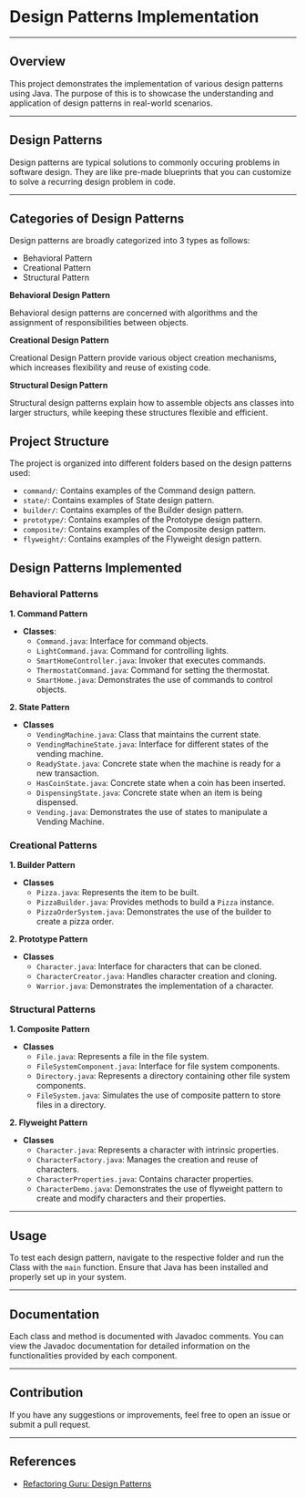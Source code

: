 # Design Patterns Implementation

---

## Overview

This project demonstrates the implementation of various design patterns using Java. The purpose of this is to showcase the understanding and application of design patterns in real-world scenarios.

---

## Design Patterns

Design patterns are typical solutions to commonly occuring problems in software design. They are like pre-made blueprints that you can customize to solve a recurring design problem in code.

---

## Categories of Design Patterns

Design patterns are broadly categorized into 3 types as follows:

- Behavioral Pattern
- Creational Pattern
- Structural Pattern

**Behavioral Design Pattern**

Behavioral design patterns are concerned with algorithms and the assignment of responsibilities between objects.

**Creational Design Pattern**

Creational Design Pattern provide various object creation mechanisms, which increases flexibility and reuse of existing code.

**Structural Design Pattern**

Structural design patterns explain how to assemble objects ans classes into larger structurs, while keeping these structures flexible and efficient.

## Project Structure

The project is organized into different folders based on the design patterns used:

 - `command/`: Contains examples of the Command design pattern.
 - `state/`: Contains examples of State design pattern.
 - `builder/`: Contains examples of the Builder design pattern.
 - `prototype/`: Contains examples of the Prototype design pattern.
 - `composite/`: Contains examples of the Composite design pattern.
 - `flyweight/`: Contains examples of the Flyweight design pattern.

## Design Patterns Implemented 

### Behavioral Patterns

**1. Command Pattern**

- **Classes**:
  - `Command.java`: Interface for command objects.
  - `LightCommand.java`: Command for controlling lights.
  - `SmartHomeController.java`: Invoker that executes commands.
  - `ThermostatCommand.java`: Command for setting the thermostat.
  - `SmartHome.java`: Demonstrates the use of commands to control objects.

**2. State Pattern**

- **Classes**
    - `VendingMachine.java`: Class that maintains the current state.
    - `VendingMachineState.java`: Interface for different states of the vending machine.
    - `ReadyState.java`: Concrete state when the machine is ready for a new transaction.
    - `HasCoinState.java`: Concrete state when a coin has been inserted.
    - `DispensingState.java`: Concrete state when an item is being dispensed.
    - `Vending.java`: Demonstrates the use of states to manipulate a Vending Machine.

### Creational Patterns

**1. Builder Pattern**

- **Classes**
    - `Pizza.java`: Represents the item to be built.
    - `PizzaBuilder.java`: Provides methods to build a `Pizza` instance.
    - `PizzaOrderSystem.java`: Demonstrates the use of the builder to create a pizza order.

**2. Prototype Pattern**

- **Classes**
    - `Character.java`: Interface for characters that can be cloned.
    - `CharacterCreator.java`: Handles character creation and cloning.
    - `Warrior.java`: Demonstrates the implementation of a character.

### Structural Patterns

**1. Composite Pattern**

- **Classes**
    - `File.java`: Represents a file in the file system.
    - `FileSystemComponent.java`: Interface for file system components.
    - `Directory.java`: Represents a directory containing other file system components.
    - `FileSystem.java`: Simulates the use of composite pattern to store files in a directory.

**2. Flyweight Pattern**

- **Classes**
    - `Character.java`: Represents a character with intrinsic properties.
    - `CharacterFactory.java`: Manages the creation and reuse of characters.
    - `CharacterProperties.java`: Contains character properties.
    - `CharacterDemo.java`: Demonstrates the use of flyweight pattern to create and modify characters and their properties.

---

## Usage 

To test each design pattern, navigate to the respective folder and run the Class with the `main` function. Ensure that Java has been installed and properly set up in your system.

---
## Documentation

Each class and method is documented with Javadoc comments. You can view the Javadoc documentation for detailed information on the functionalities provided by each component.

---

## Contribution

If you have any suggestions or improvements, feel free to open an issue or submit a pull request.

---

## References 
- [Refactoring Guru: Design Patterns](https://refactoring.guru/design-patterns)